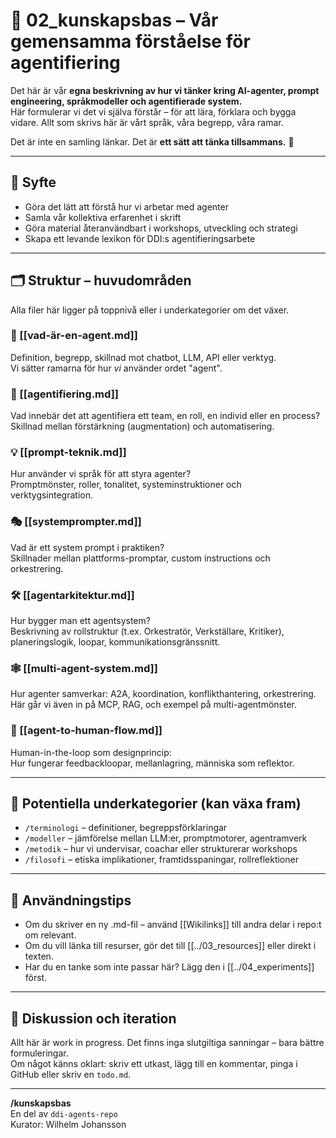 # 📘 02_kunskapsbas – Vår gemensamma förståelse för agentifiering

Det här är vår **egna beskrivning av hur vi tänker kring AI-agenter, prompt engineering, språkmodeller och agentifierade system.**  
Här formulerar vi det vi själva förstår – för att lära, förklara och bygga vidare. Allt som skrivs här är vårt språk, våra begrepp, våra ramar.

Det är inte en samling länkar. Det är **ett sätt att tänka tillsammans.** 🧠

---

## 📍 Syfte

- Göra det lätt att förstå hur vi arbetar med agenter
- Samla vår kollektiva erfarenhet i skrift
- Göra material återanvändbart i workshops, utveckling och strategi
- Skapa ett levande lexikon för DDI:s agentifieringsarbete

---

## 🗂 Struktur – huvudområden

Alla filer här ligger på toppnivå eller i underkategorier om det växer.

### 🧠 [[vad-är-en-agent.md]]
Definition, begrepp, skillnad mot chatbot, LLM, API eller verktyg.  
Vi sätter ramarna för hur *vi* använder ordet "agent".

### 🧬 [[agentifiering.md]]
Vad innebär det att agentifiera ett team, en roll, en individ eller en process?  
Skillnad mellan förstärkning (augmentation) och automatisering.

### 💡 [[prompt-teknik.md]]
Hur använder vi språk för att styra agenter?  
Promptmönster, roller, tonalitet, systeminstruktioner och verktygsintegration.

### 🎭 [[systemprompter.md]]
Vad är ett system prompt i praktiken?  
Skillnader mellan plattforms-promptar, custom instructions och orkestrering.

### 🛠️ [[agentarkitektur.md]]
Hur bygger man ett agentsystem?  
Beskrivning av rollstruktur (t.ex. Orkestratör, Verkställare, Kritiker), planeringslogik, loopar, kommunikationsgränssnitt.

### 🕸 [[multi-agent-system.md]]
Hur agenter samverkar: A2A, koordination, konflikthantering, orkestrering.  
Här går vi även in på MCP, RAG, och exempel på multi-agentmönster.

### 🧭 [[agent-to-human-flow.md]]
Human-in-the-loop som designprincip:  
Hur fungerar feedbackloopar, mellanlagring, människa som reflektor.

---

## 📂 Potentiella underkategorier (kan växa fram)

- `/terminologi` – definitioner, begreppsförklaringar  
- `/modeller` – jämförelse mellan LLM:er, promptmotorer, agentramverk  
- `/metodik` – hur vi undervisar, coachar eller strukturerar workshops  
- `/filosofi` – etiska implikationer, framtidsspaningar, rollreflektioner

---

## 🧰 Användningstips

- Om du skriver en ny .md-fil – använd [[Wikilinks]] till andra delar i repo:t om relevant.
- Om du vill länka till resurser, gör det till [[../03_resources]] eller direkt i texten.
- Har du en tanke som inte passar här? Lägg den i [[../04_experiments]] först.

---

## 💬 Diskussion och iteration

Allt här är work in progress. Det finns inga slutgiltiga sanningar – bara bättre formuleringar.  
Om något känns oklart: skriv ett utkast, lägg till en kommentar, pinga i GitHub eller skriv en `todo.md`.

---

**/kunskapsbas**  
En del av `ddi-agents-repo`  
Kurator: Wilhelm Johansson  